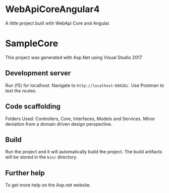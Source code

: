 # WebApiCoreAngular4
A little project built with WebApi Core and Angular.


# SampleCore

This project was generated with Asp.Net using Visual Studio 2017 

## Development server

Run (f5) for localhost. Navigate to `http://localhost:60426/`. Use Postman to test the routes.

## Code scaffolding

Folders Used: Controllers, Core, Interfaces, Models and Services.  Minor deviation from a domain driven design perspective.

## Build

Run the project and it will automatically build the project. The build artifacts will be stored in the `bin/` directory. 

## Further help

To get more help on the Asp.net website.
